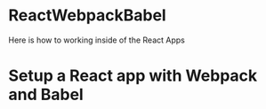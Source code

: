 # ReactWebpackBabel
Here is how to working inside of the React Apps

# Setup a React app with Webpack and Babel 
